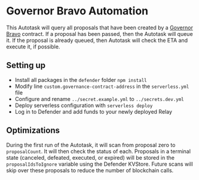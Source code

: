 # Governor Bravo Automation

This Autotask will query all proposals that have been created by a [Governor Bravo](https://docs.compound.finance/v2/governance/) contract. If a proposal has been passed, then the Autotask will queue it. If the proposal is already queued, then Autotask will check the ETA and execute it, if possible. 

## Setting up
- Install all packages in the `defender` folder `npm install`
- Modify line `custom.governance-contract-address` in the `serverless.yml` file
- Configure and rename `../secret.example.yml` to `../secrets.dev.yml`
- Deploy serverless configuration with `serverless deploy`
- Log in to Defender and add funds to your newly deployed Relay

## Optimizations

During the first run of the Autotask, it will scan from proposal zero to `proposalCount`. It will then check the status of each. Proposals in a terminal state (canceled, defeated, executed, or expired) will be stored in the `proposalIdsToIgnore` variable using the Defender KVStore. Future scans will skip over these proposals to reduce the number of blockchain calls.